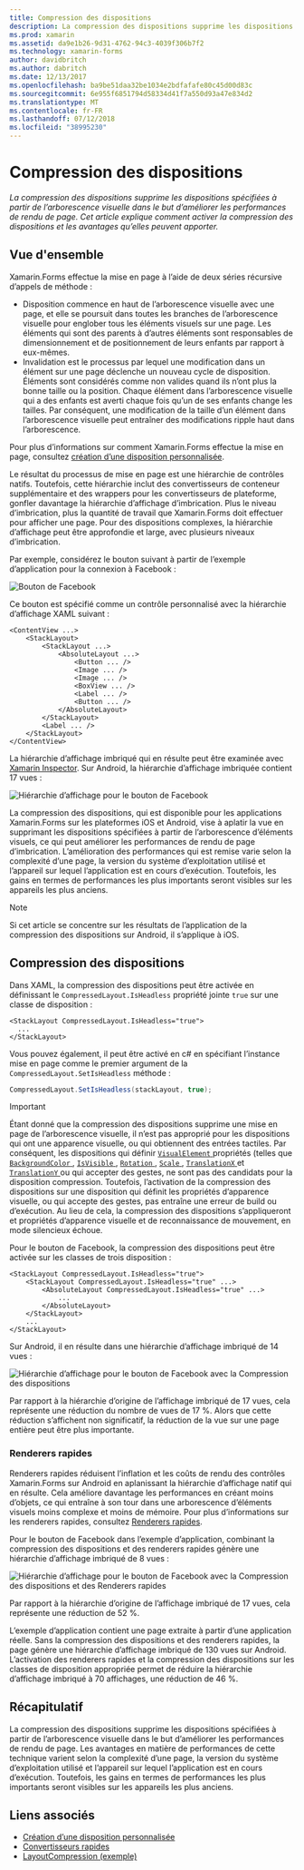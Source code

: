 ```yaml
---
title: Compression des dispositions
description: La compression des dispositions supprime les dispositions spécifiées à partir de l’arborescence visuelle dans le but d’améliorer les performances de rendu de page. Cet article explique comment activer la compression des dispositions et les avantages qu’elles peuvent apporter.
ms.prod: xamarin
ms.assetid: da9e1b26-9d31-4762-94c3-4039f306b7f2
ms.technology: xamarin-forms
author: davidbritch
ms.author: dabritch
ms.date: 12/13/2017
ms.openlocfilehash: ba9be51daa32be1034e2bdfafafe80c45d00d83c
ms.sourcegitcommit: 6e955f6851794d58334d41f7a550d93a47e834d2
ms.translationtype: MT
ms.contentlocale: fr-FR
ms.lasthandoff: 07/12/2018
ms.locfileid: "38995230"
---
```

# <a name="layout-compression"></a>Compression des dispositions

_La compression des dispositions supprime les dispositions spécifiées à partir de l’arborescence visuelle dans le but d’améliorer les performances de rendu de page. Cet article explique comment activer la compression des dispositions et les avantages qu’elles peuvent apporter._

## <a name="overview"></a>Vue d'ensemble

Xamarin.Forms effectue la mise en page à l’aide de deux séries récursive d’appels de méthode :

- Disposition commence en haut de l’arborescence visuelle avec une page, et elle se poursuit dans toutes les branches de l’arborescence visuelle pour englober tous les éléments visuels sur une page. Les éléments qui sont des parents à d’autres éléments sont responsables de dimensionnement et de positionnement de leurs enfants par rapport à eux-mêmes.
- Invalidation est le processus par lequel une modification dans un élément sur une page déclenche un nouveau cycle de disposition. Éléments sont considérés comme non valides quand ils n’ont plus la bonne taille ou la position. Chaque élément dans l’arborescence visuelle qui a des enfants est averti chaque fois qu’un de ses enfants change les tailles. Par conséquent, une modification de la taille d’un élément dans l’arborescence visuelle peut entraîner des modifications ripple haut dans l’arborescence.

Pour plus d’informations sur comment Xamarin.Forms effectue la mise en page, consultez [création d’une disposition personnalisée](~/xamarin-forms/user-interface/layouts/custom.md).

Le résultat du processus de mise en page est une hiérarchie de contrôles natifs. Toutefois, cette hiérarchie inclut des convertisseurs de conteneur supplémentaire et des wrappers pour les convertisseurs de plateforme, gonfler davantage la hiérarchie d’affichage d’imbrication. Plus le niveau d’imbrication, plus la quantité de travail que Xamarin.Forms doit effectuer pour afficher une page. Pour des dispositions complexes, la hiérarchie d’affichage peut être approfondie et large, avec plusieurs niveaux d’imbrication.

Par exemple, considérez le bouton suivant à partir de l’exemple d’application pour la connexion à Facebook :

![](layout-compression-images/facebook-button.png "Bouton de Facebook")

Ce bouton est spécifié comme un contrôle personnalisé avec la hiérarchie d’affichage XAML suivant :

```xaml
<ContentView ...>
    <StackLayout>
        <StackLayout ...>
            <AbsoluteLayout ...>
                <Button ... />    
                <Image ... />
                <Image ... />
                <BoxView ... />
                <Label ... />
                <Button ... />
            </AbsoluteLayout>
        </StackLayout>
        <Label ... />
    </StackLayout>    
</ContentView>
```

La hiérarchie d’affichage imbriqué qui en résulte peut être examinée avec [Xamarin Inspector](~/tools/inspector/index.md). Sur Android, la hiérarchie d’affichage imbriquée contient 17 vues :

![](layout-compression-images/no-compression.png "Hiérarchie d’affichage pour le bouton de Facebook")

La compression des dispositions, qui est disponible pour les applications Xamarin.Forms sur les plateformes iOS et Android, vise à aplatir la vue en supprimant les dispositions spécifiées à partir de l’arborescence d’éléments visuels, ce qui peut améliorer les performances de rendu de page d’imbrication. L’amélioration des performances qui est remise varie selon la complexité d’une page, la version du système d’exploitation utilisé et l’appareil sur lequel l’application est en cours d’exécution. Toutefois, les gains en termes de performances les plus importants seront visibles sur les appareils les plus anciens.

> [!NOTE]
> Si cet article se concentre sur les résultats de l’application de la compression des dispositions sur Android, il s’applique à iOS.

## <a name="layout-compression"></a>Compression des dispositions

Dans XAML, la compression des dispositions peut être activée en définissant le `CompressedLayout.IsHeadless` propriété jointe `true` sur une classe de disposition :

```xaml
<StackLayout CompressedLayout.IsHeadless="true">
  ...
</StackLayout>   
```

Vous pouvez également, il peut être activé en c# en spécifiant l’instance mise en page comme le premier argument de la `CompressedLayout.SetIsHeadless` méthode :

```csharp
CompressedLayout.SetIsHeadless(stackLayout, true);
```

> [!IMPORTANT]
> Étant donné que la compression des dispositions supprime une mise en page de l’arborescence visuelle, il n’est pas approprié pour les dispositions qui ont une apparence visuelle, ou qui obtiennent des entrées tactiles. Par conséquent, les dispositions qui définir [ `VisualElement` ](xref:Xamarin.Forms.VisualElement) propriétés (telles que [ `BackgroundColor` ](xref:Xamarin.Forms.VisualElement.BackgroundColor), [ `IsVisible` ](xref:Xamarin.Forms.VisualElement.IsVisible), [ `Rotation` ](xref:Xamarin.Forms.VisualElement.Rotation), [ `Scale` ](xref:Xamarin.Forms.VisualElement.Scale), [ `TranslationX` ](xref:Xamarin.Forms.VisualElement.TranslationX) et [ `TranslationY` ](xref:Xamarin.Forms.VisualElement.TranslationY) ou qui accepter des gestes, ne sont pas des candidats pour la disposition compression. Toutefois, l’activation de la compression des dispositions sur une disposition qui définit les propriétés d’apparence visuelle, ou qui accepte des gestes, pas entraîne une erreur de build ou d’exécution. Au lieu de cela, la compression des dispositions s’appliqueront et propriétés d’apparence visuelle et de reconnaissance de mouvement, en mode silencieux échoue.

Pour le bouton de Facebook, la compression des dispositions peut être activée sur les classes de trois disposition :

```xaml
<StackLayout CompressedLayout.IsHeadless="true">
    <StackLayout CompressedLayout.IsHeadless="true" ...>
        <AbsoluteLayout CompressedLayout.IsHeadless="true" ...>
            ...
        </AbsoluteLayout>
    </StackLayout>
    ...
</StackLayout>  
```

Sur Android, il en résulte dans une hiérarchie d’affichage imbriqué de 14 vues :

![](layout-compression-images/layout-compression.png "Hiérarchie d’affichage pour le bouton de Facebook avec la Compression des dispositions")

Par rapport à la hiérarchie d’origine de l’affichage imbriqué de 17 vues, cela représente une réduction du nombre de vues de 17 %. Alors que cette réduction s’affichent non significatif, la réduction de la vue sur une page entière peut être plus importante.

### <a name="fast-renderers"></a>Renderers rapides

Renderers rapides réduisent l’inflation et les coûts de rendu des contrôles Xamarin.Forms sur Android en aplanissant la hiérarchie d’affichage natif qui en résulte. Cela améliore davantage les performances en créant moins d’objets, ce qui entraîne à son tour dans une arborescence d’éléments visuels moins complexe et moins de mémoire. Pour plus d’informations sur les renderers rapides, consultez [Renderers rapides](~/xamarin-forms/internals/fast-renderers.md).

Pour le bouton de Facebook dans l’exemple d’application, combinant la compression des dispositions et des renderers rapides génère une hiérarchie d’affichage imbriqué de 8 vues :

![](layout-compression-images/layout-compression-with-fast-renderers.png "Hiérarchie d’affichage pour le bouton de Facebook avec la Compression des dispositions et des Renderers rapides")

Par rapport à la hiérarchie d’origine de l’affichage imbriqué de 17 vues, cela représente une réduction de 52 %.

L’exemple d’application contient une page extraite à partir d’une application réelle. Sans la compression des dispositions et des renderers rapides, la page génère une hiérarchie d’affichage imbriqué de 130 vues sur Android. L’activation des renderers rapides et la compression des dispositions sur les classes de disposition appropriée permet de réduire la hiérarchie d’affichage imbriqué à 70 affichages, une réduction de 46 %.

## <a name="summary"></a>Récapitulatif

La compression des dispositions supprime les dispositions spécifiées à partir de l’arborescence visuelle dans le but d’améliorer les performances de rendu de page. Les avantages en matière de performances de cette technique varient selon la complexité d’une page, la version du système d’exploitation utilisé et l’appareil sur lequel l’application est en cours d’exécution. Toutefois, les gains en termes de performances les plus importants seront visibles sur les appareils les plus anciens.


## <a name="related-links"></a>Liens associés

- [Création d’une disposition personnalisée](~/xamarin-forms/user-interface/layouts/custom.md)
- [Convertisseurs rapides](~/xamarin-forms/internals/fast-renderers.md)
- [LayoutCompression (exemple)](https://developer.xamarin.com/samples/xamarin-forms/userinterface/layoutcompression/)
